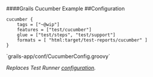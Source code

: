 ####Grails Cucumber Example
##Configuration

	cucumber {
		tags = ["~@wip"]
		features = ["test/cucumber"]
		glue = ["test/steps", "test/support"]
		formats = [ "html:target/test-reports/cucumber" ]
	}

<p class="fragment roll-in">`grails-app/conf/CucumberConfig.groovy`</p>

<p class="fragment roll-in"><em>Replaces Test Runner <a href="/cucumber/#/4/3">configuration</a>.</em></p>
